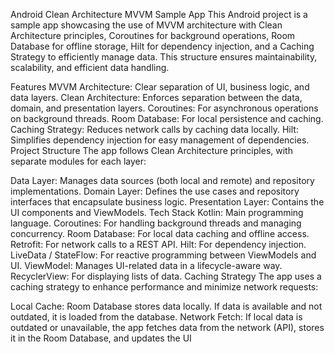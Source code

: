 Android Clean Architecture MVVM Sample App
This Android project is a sample app showcasing the use of MVVM architecture with Clean Architecture principles, Coroutines for background operations, Room Database for offline storage, Hilt for dependency injection, and a Caching Strategy to efficiently manage data. This structure ensures maintainability, scalability, and efficient data handling.

Features
MVVM Architecture: Clear separation of UI, business logic, and data layers.
Clean Architecture: Enforces separation between the data, domain, and presentation layers.
Coroutines: For asynchronous operations on background threads.
Room Database: For local persistence and caching.
Caching Strategy: Reduces network calls by caching data locally.
Hilt: Simplifies dependency injection for easy management of dependencies.
Project Structure
The app follows Clean Architecture principles, with separate modules for each layer:

Data Layer: Manages data sources (both local and remote) and repository implementations.
Domain Layer: Defines the use cases and repository interfaces that encapsulate business logic.
Presentation Layer: Contains the UI components and ViewModels.
Tech Stack
Kotlin: Main programming language.
Coroutines: For handling background threads and managing concurrency.
Room Database: For local data caching and offline access.
Retrofit: For network calls to a REST API.
Hilt: For dependency injection.
LiveData / StateFlow: For reactive programming between ViewModels and UI.
ViewModel: Manages UI-related data in a lifecycle-aware way.
RecyclerView: For displaying lists of data.
Caching Strategy
The app uses a caching strategy to enhance performance and minimize network requests:

Local Cache: Room Database stores data locally. If data is available and not outdated, it is loaded from the database.
Network Fetch: If local data is outdated or unavailable, the app fetches data from the network (API), stores it in the Room Database, and updates the UI
